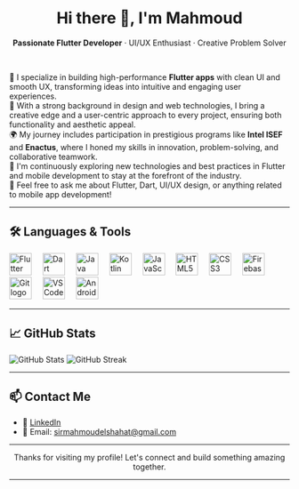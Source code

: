 <h1 align="center">Hi there 👋, I'm Mahmoud</h1>

<p align="center">
  <strong>Passionate Flutter Developer</strong> · UI/UX Enthusiast · Creative Problem Solver  
</p>

<br />

<p align="left">
🚀 I specialize in building high-performance <strong>Flutter apps</strong> with clean UI and smooth UX, transforming ideas into intuitive and engaging user experiences.<br>
🎯 With a strong background in design and web technologies, I bring a creative edge and a user-centric approach to every project, ensuring both functionality and aesthetic appeal.<br>
🌍 My journey includes participation in prestigious programs like <strong>Intel ISEF</strong> and <strong>Enactus</strong>, where I honed my skills in innovation, problem-solving, and collaborative teamwork.<br>
🌱 I'm continuously exploring new technologies and best practices in Flutter and mobile development to stay at the forefront of the industry.<br>
💬 Feel free to ask me about Flutter, Dart, UI/UX design, or anything related to mobile app development!
</p>

---

<h2 align="left">🛠️ Languages & Tools</h2>

<div align="left">
  <img src="https://cdn.jsdelivr.net/gh/devicons/devicon/icons/flutter/flutter-original.svg" height="40" alt="Flutter logo" />
  <img width="12" />
  <img src="https://cdn.jsdelivr.net/gh/devicons/devicon/icons/dart/dart-original.svg" height="40" alt="Dart logo" />
  <img width="12" />
  <img src="https://cdn.jsdelivr.net/gh/devicons/devicon/icons/java/java-original.svg" height="40" alt="Java logo" />
  <img width="12" />
  <img src="https://cdn.jsdelivr.net/gh/devicons/devicon/icons/kotlin/kotlin-original.svg" height="40" alt="Kotlin logo" />
  <img width="12" />
  <img src="https://cdn.jsdelivr.net/gh/devicons/devicon/icons/javascript/javascript-original.svg" height="40" alt="JavaScript logo" />
  <img width="12" />
  <img src="https://cdn.jsdelivr.net/gh/devicons/devicon/icons/html5/html5-original.svg" height="40" alt="HTML5 logo" />
  <img width="12" />
  <img src="https://cdn.jsdelivr.net/gh/devicons/devicon/icons/css3/css3-original.svg" height="40" alt="CSS3 logo" />
  <img width="12" />
  <img src="https://cdn.jsdelivr.net/gh/devicons/devicon/icons/firebase/firebase-plain.svg" height="40" alt="Firebase logo" />
  <img width="12" />
  <img src="https://cdn.jsdelivr.net/gh/devicons/devicon/icons/git/git-original.svg" height="40" alt="Git logo" />
  <img width="12" />
  <img src="https://cdn.jsdelivr.net/gh/devicons/devicon/icons/vscode/vscode-original.svg" height="40" alt="VS Code logo" />
  <img width="12" />
  <img src="https://cdn.jsdelivr.net/gh/devicons/devicon/icons/androidstudio/androidstudio-original.svg" height="40" alt="Android Studio logo" />
</div>

---

<h2 align="left">📈 GitHub Stats</h2>

<p align="left">
  <img src="https://github-readme-stats.vercel.app/api?username=SirMahmoudElShahat&show_icons=true&theme=radical" alt="GitHub Stats" />
  <img src="https://github-readme-streak-stats.herokuapp.com/?user=SirMahmoudElShahat&theme=radical" alt="GitHub Streak" />
</p>

---

<h2 align="left">📫 Contact Me</h2>

- 💼 [LinkedIn](http://www.linkedin.com/in/mahm0udelshahat) 
- 📧 Email: sirmahmoudelshahat@gmail.com

---

<p align="center">
  Thanks for visiting my profile! Let's connect and build something amazing together.
</p>

---
